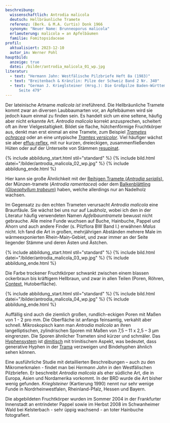 ```yaml
---
beschreibung:
  wissenschaftlich: Antrodia malicola
  deutsch: Hellbräunliche Tramete
  referenz: (Berk. & M.A. Curtis) Donk 1966
  synonym: "Neuer Name: Brunneoporus malicola"
  erlaeuterung: malicola = an Apfelbäumen
  familie: Fomitopsidaceae
profil:
  aktualisiert: 2023-12-10
  autor_in: Werner Pohl
hauptbild:
  anzeige: true
  datei: /bilder/antrodia_malicola_01_wp.jpg
literatur:
  - text: "Hermann Jahn: Westfälische Pilzbriefe Heft 8a (1983)"
  - text: "Breitenbach & Kränzlin: Pilze der Schweiz Band 2 Nr. 340"
  - text: "German J. Krieglsteiner (Hrsg.): Die Großpilze Baden-Württembergs Band 1,
      Seite 479"
---
```

Der lateinische Artname *malicola ist* irreführend. Die Hellbräunliche Tramete kommt zwar an diversen Laubbaumarten vor, an Apfelbäumen wird sie jedoch kaum einmal zu finden sein. Es handelt sich um eine seltene, häufig aber nicht erkannte Art. *Antrodia malicola* korrekt anzusprechen, scheitert oft an ihrer Vielgestaltigkeit. Bildet sie flache, hütchenförmige Fruchtkörper aus, denkt man erst einmal an eine Tramete, zum Beispiel *[Trametes ochracea](/pilze/trametes-ochracea-ockertramete-zonentramete)* oder an eine untypische *[Tramtes versicolor](/pilze/trametes-versicolor-schmetterlingstramete)*. Viel häufiger wächst sie aber [effus-reflex](effus-reflex "Glossar"), mit nur kurzen, dreieckigen, zusammenfließenden Hüten oder auf der Unterseite von Stämmen [resupinat](resupinat "Glossar").

{% include abbildung_start.html stil="standard" %}
{% include bild.html datei="/bilder/antrodia_malicola_02_wp.jpg" %}
{% include abbildung_ende.html %}

Hier kann sie große Ähnlichkeit mit der [Reihigen Tramete (*Antrodia serialis*)](/pilze/antrodia-serialis-reihige-tramete), der Münzen-tramete (*Antrodia ramentacea*) oder dem [Balkenblättling (*Gloeophyllum trabeum*)](/pilze/gloeophyllum-trabeum-balkenblättling) haben, welche allerdings nur an Nadelholz wachsen.

Im Gegensatz zu den echten Trameten verursacht *Antrodia malicola* eine Braunfäule. Sie wächst bei uns nur auf Laubholz, wobei ich den in der Literatur häufig verwendeten Namen *Apfelbaumtramete* bewusst nicht gebrauche. Alle meine Funde wuchsen auf Buche, Hainbuche, Pappel und Ahorn und auch andere Finder (s. Pilzflora BW Band I.) erwähnen *Malus* nicht. Ich fand die Art in großen, mehrjährigen Abständen mehrere Male im wärmeexponierten Rhein-Main-Gebiet, und zwar immer an der Seite liegender Stämme und deren Ästen und Ästchen.

{% include abbildung_start.html stil="standard" %}
{% include bild.html datei="/bilder/antrodia_malicola_03_wp.jpg" %}
{% include abbildung_ende.html %}

Die Farbe trockener Fruchtkörper schwankt zwischen einem blassen ockerbraun bis kräftigem Hellbraun, und zwar in allen Teilen (Poren, Röhren, [Context](Context "Glossar"), Hutoberfläche).

{% include abbildung_start.html stil="standard" %}
{% include bild.html datei="/bilder/antrodia_malicola_04_wp.jpg" %}
{% include abbildung_ende.html %}

Auffällig sind auch die ziemlich großen, rundlich-eckigen Poren mit Maßen von 1 - 2 pro mm. Die Oberfläche ist anfangs feinsamtig, verkahlt aber schnell. Mikroskopisch kann man *Antrodia malicola* an ihren langelliptischen, zylindrischen Sporen mit Maßen von 7,5 – 11 x 2,5 – 3 µm eingrenzen. Die Sporen ähnlicher Trameten sind kürzer und schmäler. Das [Hyphensystem](Hyphen "Glossar") ist [dimitisch](dimitisch "Glossar") mit trimitischem Aspekt, was bedeutet, dass generative Hyphen in der [Trama](Trama "Glossar") verzweigen und Bindehyphen ähnlich sehen können.

Eine ausführliche Studie mit detaillierten Beschreibungen – auch zu den Mikromerkmalen - findet man bei *Hermann Jahn* in den Westfälischen Pilzbriefen. Er beschreibt *Antrodia malicola* als eher südliche Art, die in Europa, Asien und Nordamerika vorkommt. In der BRD wurde die Art bisher wenig gefunden. *Krieglsteiner* (Kartierung 1990) nennt nur sehr wenige Funde in Nordrheinwestfalen, Rheinland-Pfalz, Hessen und Bayern.

Die abgebildeten Fruchtkörper wurden im Sommer 2004 in der Frankfurter Innenstadt an entrindeter Pappel sowie im Herbst 2008 im Schwanheimer Wald bei Kelsterbach - sehr üppig wachsend - an toter Hainbuche fotografiert.